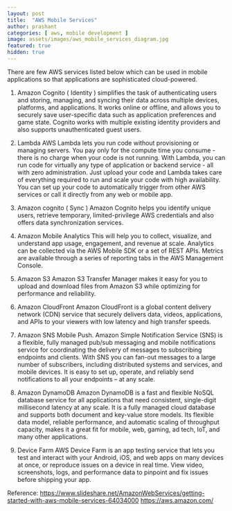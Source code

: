 ```yaml
---
layout: post
title:  "AWS Mobile Services"
author: prashant
categories: [ aws, mobile development ]
image: assets/images/aws_mobile_services_diagram.jpg
featured: true
hidden: true
---
```


There are few AWS services listed below which can be used in mobile applications so that applications are sophisticated cloud-powered. 

1. Amazon Cognito ( Identity )
    simplifies the task of authenticating users and storing, managing, and syncing their data across multiple devices, platforms, and applications. It works online or offline, and allows you to securely save user-specific data such as application preferences and game state. Cognito works with multiple existing identity providers and also supports unauthenticated guest users.

2. Lambda
    AWS Lambda lets you run code without provisioning or managing servers. You pay only for the compute time you consume - there is no charge when your code is not running. With Lambda, you can run code for virtually any type of application or backend service - all with zero administration. Just upload your code and Lambda takes care of everything required to run and scale your code with high availability. You can set up your code to automatically trigger from other AWS services or call it directly from any web or mobile app.

3. Amazon cognito ( Sync )
    Amazon Cognito helps you identify unique users, retrieve temporary, limited-privilege AWS credentials and also offers data synchronization services.

4. Amazon Mobile Analytics
    This will help you to collect, visualize, and understand app usage, engagement, and revenue at scale. Analytics can be collected via the AWS Mobile SDK or a set of REST APIs. Metrics are available through a series of reporting tabs in the AWS Management Console.

5. Amazon S3
    Amazon S3 Transfer Manager makes it easy for you to upload and download files from Amazon S3 while optimizing for performance and reliability.

6. Amazon CloudFront
    Amazon CloudFront is a global content delivery network (CDN) service that securely delivers data, videos, applications, and APIs to your viewers with low latency and high transfer speeds.

7. Amazon SNS Mobile Push.
    Amazon Simple Notification Service (SNS) is a flexible, fully managed pub/sub messaging and mobile notifications service for coordinating the delivery of messages to subscribing endpoints and clients. With SNS you can fan-out messages to a large number of subscribers, including distributed systems and services, and mobile devices. It is easy to set up, operate, and reliably send notifications to all your endpoints – at any scale.

8. Amazon DynamoDB
    Amazon DynamoDB is a fast and flexible NoSQL database service for all applications that need consistent, single-digit millisecond latency at any scale. It is a fully managed cloud database and supports both document and key-value store models. Its flexible data model, reliable performance, and automatic scaling of throughput capacity, makes it a great fit for mobile, web, gaming, ad tech, IoT, and many other applications.

9. Device Farm
    AWS Device Farm is an app testing service that lets you test and interact with your Android, iOS, and web apps on many devices at once, or reproduce issues on a device in real time. View video, screenshots, logs, and performance data to pinpoint and fix issues before shipping your app. 



Reference: 
https://www.slideshare.net/AmazonWebServices/getting-started-with-aws-mobile-services-64034000
https://aws.amazon.com/